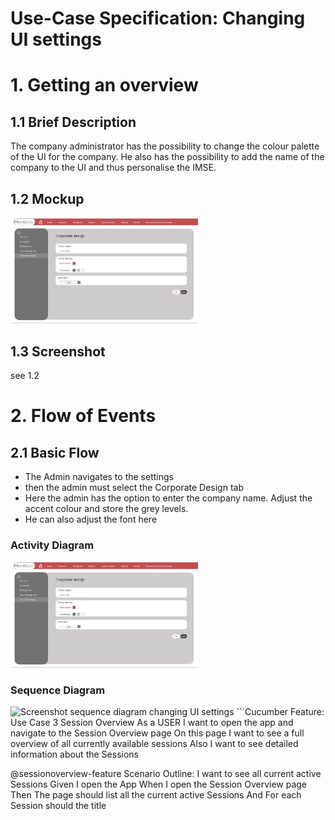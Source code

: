 # Use-Case Specification: Changing UI settings

# 1. Getting an overview

## 1.1 Brief Description
The company administrator has the possibility to change the colour palette of the UI for the company. He also has the possibility to add the name of the company to the UI and thus personalise the IMSE.

## 1.2 Mockup
<img src="mockup_usecase4.png" alt="Screenshot changing UI settings" width="300"/>

## 1.3 Screenshot
see 1.2

# 2. Flow of Events

## 2.1 Basic Flow
- The Admin navigates to the settings
- then the admin must select the Corporate Design tab
- Here the admin has the option to enter the company name. Adjust the accent colour and store the grey levels. 
- He can also adjust the font here

### Activity Diagram
<img src="mockup_usecase4.png" alt="Screenshot changing UI settings" width="300"/>

### Sequence Diagram
<img src="sequenzDiagram_usecase4.jpg" alt="Screenshot sequence diagram changing UI settings" width="300"/>
```Cucumber
Feature: Use Case 3 Session Overview
    As a USER
    I want to open the app and navigate to the Session Overview page
    On this page I want to see a full overview of all currently available sessions
    Also I want to see detailed information about the Sessions

  @sessionoverview-feature
  Scenario Outline: I want to see all current active Sessions
    Given I open the App
    When I open the Session Overview page
    Then The page should list all the current active Sessions
    And For each Session should the title <title> be shown
    And For each Session should the game <game> be shown
    And For each Session should the place <place> be shown
    And For each Session should the date <date> be shown
    And For each Session should the players count "<numberOfPlayers>" be shown

    Examples:
      | title   | game         | place         | date        | numberOfPlayers   |
      |  Raid   | Wow          |  online       |  01.11.2018 |  10               |
      |  Mario  | Mario Party  |  online       |  07.07.2018 |  30               |
      | Fortnite| Battle       |  online       |  25.09.2018 |  40               |
```

## 2.2 Alternative Flows
n/a

# 3. Special Requirements
n/a

# 4. Preconditions
The Preconditions for this use case are:
1. The user has started the App
2. The user has navigated to the dashboard (after the startup the dashboard is per default the displayed page)
3. At least one sessions was alredy posted

# 5. Postconditions
n/a

### 5.1 Save changes / Sync with server
The displayed data should be updated whenever the user enters the dashboard again or when the user refreshes the page manually.

# 6. Function Points
![Function Points UC3_Session_Overview](../function_points/UC3_Overview.png)
<img src="../function_points/Blue_print.png" alt="Function Points Blue_Print" width="500"/>

Total number of function points: 9.52
